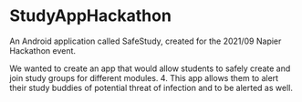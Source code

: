 # StudyAppHackathon
An Android application called SafeStudy, created for the 2021/09 Napier Hackathon event.

We wanted to create an app that would allow  students to safely create and join study groups for different modules. 4.	This app allows them to alert their study buddies of potential threat of infection and to be alerted as well.
